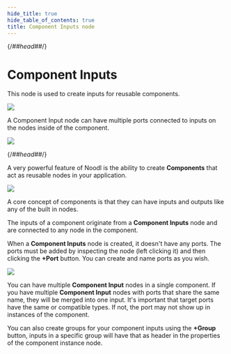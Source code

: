 ```yaml
---
hide_title: true
hide_table_of_contents: true
title: Component Inputs node
---
```


{/*##head##*/}

# Component Inputs

This node is used to create inputs for reusable components.

<div className="ndl-image-with-background l">

![](/nodes/component-utilities/component-inputs/ci_node.png)

</div>

A <span className="ndl-node">Component Input</span> node can have multiple ports connected to inputs on the nodes inside of the component.

<div className="ndl-image-with-background l">

![](/nodes/component-utilities/component-inputs/ci_node2.png)

</div>

{/*##head##*/}

A very powerful feature of Noodl is the ability to create **Components** that act as reusable nodes in your application.

<div className="ndl-image-with-background">

![](/nodes/component-utilities/component-inputs/component-inputs.png)

</div>

A core concept of components is that they can have inputs and outputs like any of the built in nodes.

The inputs of a component originate from a **Component Inputs** node and are connected to any node in the component.

When a **Component Inputs** node is created, it doesn't have any ports. The ports must be added by inspecting the node (left clicking it) and then clicking the **+Port** button.
You can create and name ports as you wish.

<div className="ndl-image-with-background">

![](/nodes/component-utilities/component-inputs/component-inputs-add.png)

</div>

You can have multiple **Component Input** nodes in a single component. If you have multiple **Component Input** nodes with ports that share the same name, they will be merged into one input. It's important that target ports have the same or compatible types. If not, the port may not show up in instances of the component.

You can also create groups for your component inputs using the **+Group** button, inputs in a specific group will have that as header in the properties of the component instance node.
